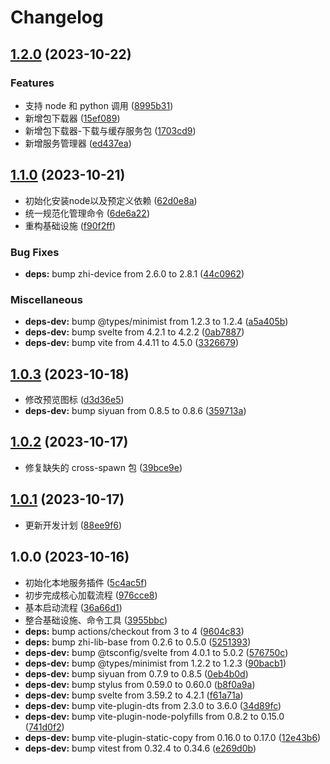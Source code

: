 # Changelog

## [1.2.0](https://github.com/terwer/siyuan-plugin-local-service/compare/v1.1.0...v1.2.0) (2023-10-22)
### Features
* 支持 node 和 python 调用 ([8995b31](https://github.com/terwer/siyuan-plugin-local-service/commit/8995b31ac0edc838cb54461ba853cc37d00f54a0))
* 新增包下载器 ([15ef089](https://github.com/terwer/siyuan-plugin-local-service/commit/15ef089c0c4cf4282479a5c356f505a5d3db7fcf))
* 新增包下载器-下载与缓存服务包 ([1703cd9](https://github.com/terwer/siyuan-plugin-local-service/commit/1703cd98574d186b5a3e75c59b2227ba48d96722))
* 新增服务管理器 ([ed437ea](https://github.com/terwer/siyuan-plugin-local-service/commit/ed437ea350d167d872046aac226820a5207540b2))
## [1.1.0](https://github.com/terwer/siyuan-plugin-local-service/compare/v1.0.3...v1.1.0) (2023-10-21)
* 初始化安装node以及预定义依赖 ([62d0e8a](https://github.com/terwer/siyuan-plugin-local-service/commit/62d0e8a31845ae7e97ad208a8b4595a40462c29f))
* 统一规范化管理命令 ([6de6a22](https://github.com/terwer/siyuan-plugin-local-service/commit/6de6a22a6583128e6cedf7f9e41402cffcd378ce))
* 重构基础设施 ([f90f2ff](https://github.com/terwer/siyuan-plugin-local-service/commit/f90f2ff4147b4af10299894e207498c044aa33e5))
### Bug Fixes
* **deps:** bump zhi-device from 2.6.0 to 2.8.1 ([44c0962](https://github.com/terwer/siyuan-plugin-local-service/commit/44c09623aa76fd24f1269ab89e0c3969f561e9f4))
### Miscellaneous
* **deps-dev:** bump @types/minimist from 1.2.3 to 1.2.4 ([a5a405b](https://github.com/terwer/siyuan-plugin-local-service/commit/a5a405b2bf9def33533d03d51f5cbc4e7e716309))
* **deps-dev:** bump svelte from 4.2.1 to 4.2.2 ([0ab7887](https://github.com/terwer/siyuan-plugin-local-service/commit/0ab788723f2d0a4c223d1b306e4e01c68295d689))
* **deps-dev:** bump vite from 4.4.11 to 4.5.0 ([3326679](https://github.com/terwer/siyuan-plugin-local-service/commit/33266793607a299dc26eb26ca62bc87a955cd488))
## [1.0.3](https://github.com/terwer/siyuan-plugin-local-service/compare/v1.0.2...v1.0.3) (2023-10-18)
* 修改预览图标 ([d3d36e5](https://github.com/terwer/siyuan-plugin-local-service/commit/d3d36e50fb481170827647d1a36e6a3d439b8f12))
* **deps-dev:** bump siyuan from 0.8.5 to 0.8.6 ([359713a](https://github.com/terwer/siyuan-plugin-local-service/commit/359713aeec743d1534305760bbd71eb988726475))
## [1.0.2](https://github.com/terwer/siyuan-plugin-local-service/compare/v1.0.1...v1.0.2) (2023-10-17)
* 修复缺失的 cross-spawn 包 ([39bce9e](https://github.com/terwer/siyuan-plugin-local-service/commit/39bce9e40a93eb800a699528d9ef844b5f7e6515))
## [1.0.1](https://github.com/terwer/siyuan-plugin-local-service/compare/v1.0.0...v1.0.1) (2023-10-17)
* 更新开发计划 ([88ee9f6](https://github.com/terwer/siyuan-plugin-local-service/commit/88ee9f6f8174f31a606f816533cb8f033522916f))
## 1.0.0 (2023-10-16)
* 初始化本地服务插件 ([5c4ac5f](https://github.com/terwer/siyuan-plugin-local-service/commit/5c4ac5fe014f659d0968b93b478c07ca8b756246))
* 初步完成核心加载流程 ([976cce8](https://github.com/terwer/siyuan-plugin-local-service/commit/976cce8566188a5a48e33ab2db83e8a561b8ff69))
* 基本启动流程 ([36a66d1](https://github.com/terwer/siyuan-plugin-local-service/commit/36a66d11252cb435782f1b42aaf8c9778b92b40d))
* 整合基础设施、命令工具 ([3955bbc](https://github.com/terwer/siyuan-plugin-local-service/commit/3955bbc53a22a1deae209a8485b1e90c23ad2aba))
* **deps:** bump actions/checkout from 3 to 4 ([9604c83](https://github.com/terwer/siyuan-plugin-local-service/commit/9604c83eacfdd68bd86362d5c2b7e37b1f9710f0))
* **deps:** bump zhi-lib-base from 0.2.6 to 0.5.0 ([5251393](https://github.com/terwer/siyuan-plugin-local-service/commit/5251393e1065da85883d8a14eb37202147807474))
* **deps-dev:** bump @tsconfig/svelte from 4.0.1 to 5.0.2 ([576750c](https://github.com/terwer/siyuan-plugin-local-service/commit/576750c24f419f36fd6d138234b52cd2595fec0f))
* **deps-dev:** bump @types/minimist from 1.2.2 to 1.2.3 ([90bacb1](https://github.com/terwer/siyuan-plugin-local-service/commit/90bacb165259ccdf959ea0b1199ebcbc50cd4864))
* **deps-dev:** bump siyuan from 0.7.9 to 0.8.5 ([0eb4b0d](https://github.com/terwer/siyuan-plugin-local-service/commit/0eb4b0d9b561fc42d7e3bd27e7c17bb753cfff5c))
* **deps-dev:** bump stylus from 0.59.0 to 0.60.0 ([b8f0a9a](https://github.com/terwer/siyuan-plugin-local-service/commit/b8f0a9abe4c02965e112631e9a4abb0bc711fd21))
* **deps-dev:** bump svelte from 3.59.2 to 4.2.1 ([f61a71a](https://github.com/terwer/siyuan-plugin-local-service/commit/f61a71a7847e5ad465d400331542097684c5f244))
* **deps-dev:** bump vite-plugin-dts from 2.3.0 to 3.6.0 ([34d89fc](https://github.com/terwer/siyuan-plugin-local-service/commit/34d89fc8296efa4469ca6e06e2d687805c24ebd5))
* **deps-dev:** bump vite-plugin-node-polyfills from 0.8.2 to 0.15.0 ([741d0f2](https://github.com/terwer/siyuan-plugin-local-service/commit/741d0f2f3951748869d2ae8a8c537faeeb3a50c1))
* **deps-dev:** bump vite-plugin-static-copy from 0.16.0 to 0.17.0 ([12e43b6](https://github.com/terwer/siyuan-plugin-local-service/commit/12e43b6cc4a955aabecf32cdfac6f8ba5945338d))
* **deps-dev:** bump vitest from 0.32.4 to 0.34.6 ([e269d0b](https://github.com/terwer/siyuan-plugin-local-service/commit/e269d0b22330b39775a8911fae6a3a5bb9d4dd9f))